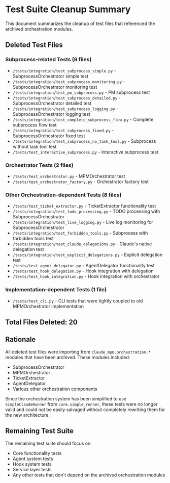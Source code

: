 # Test Suite Cleanup Summary

This document summarizes the cleanup of test files that referenced the archived orchestration modules.

## Deleted Test Files

### Subprocess-related Tests (9 files)
- `/tests/integration/test_subprocess_simple.py` - SubprocessOrchestrator simple test
- `/tests/integration/test_subprocess_monitoring.py` - SubprocessOrchestrator monitoring test
- `/tests/integration/test_pm_subprocess.py` - PM subprocess test
- `/tests/integration/test_subprocess_detailed.py` - SubprocessOrchestrator detailed test
- `/tests/integration/test_subprocess_logging.py` - SubprocessOrchestrator logging test
- `/tests/integration/test_complete_subprocess_flow.py` - Complete subprocess flow test
- `/tests/integration/test_subprocess_fixed.py` - SubprocessOrchestrator fixed test
- `/tests/integration/test_subprocess_no_task_tool.py` - Subprocess without task tool test
- `/tests/test_interactive_subprocess.py` - Interactive subprocess test

### Orchestrator Tests (2 files)
- `/tests/test_orchestrator.py` - MPMOrchestrator test
- `/tests/test_orchestrator_factory.py` - Orchestrator factory test

### Other Orchestration-dependent Tests (8 files)
- `/tests/test_ticket_extractor.py` - TicketExtractor functionality test
- `/tests/integration/test_todo_processing.py` - TODO processing with SubprocessOrchestrator
- `/tests/integration/test_live_logging.py` - Live log monitoring for SubprocessOrchestrator
- `/tests/integration/test_forbidden_tools.py` - Subprocess with forbidden tools test
- `/tests/integration/test_claude_delegations.py` - Claude's native delegation test
- `/tests/integration/test_explicit_delegations.py` - Explicit delegation test
- `/tests/test_agent_delegator.py` - AgentDelegator functionality test
- `/tests/test_hook_delegation.py` - Hook integration with delegation
- `/tests/test_hook_integration.py` - Hook integration with orchestrator

### Implementation-dependent Tests (1 file)
- `/tests/test_cli.py` - CLI tests that were tightly coupled to old MPMOrchestrator implementation

## Total Files Deleted: 20

## Rationale

All deleted test files were importing from `claude_mpm.orchestration.*` modules that have been archived. These modules included:
- SubprocessOrchestrator
- MPMOrchestrator  
- TicketExtractor
- AgentDelegator
- Various other orchestration components

Since the orchestration system has been simplified to use `SimpleClaudeRunner` from `core.simple_runner`, these tests were no longer valid and could not be easily salvaged without completely rewriting them for the new architecture.

## Remaining Test Suite

The remaining test suite should focus on:
- Core functionality tests
- Agent system tests
- Hook system tests
- Service layer tests
- Any other tests that don't depend on the archived orchestration modules